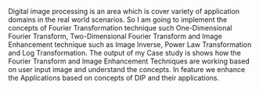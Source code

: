 Digital image processing is an area which is cover variety of application domains in the real world scenarios. So I am going to implement the concepts of Fourier Transformation technique such One-Dimensional Fourier Transform, Two-Dimensional Fourier Transform and Image Enhancement technique such as Image Inverse, Power Law Transformation and Log Transformation. The output of my Case study is shows how the Fourier Transform and Image Enhancement Techniques are working based on user input image and understand the concepts. In feature we enhance the Applications based on concepts of DIP and their applications.
